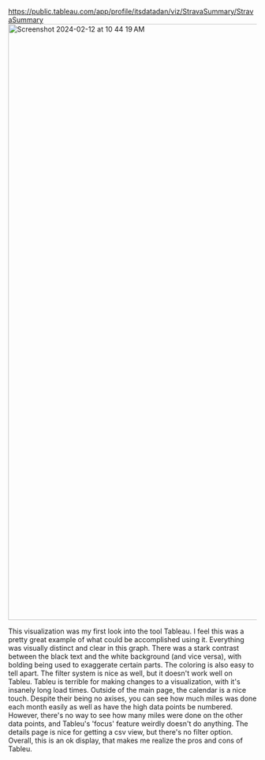 https://public.tableau.com/app/profile/itsdatadan/viz/StravaSummary/StravaSummary
<img width="1206" alt="Screenshot 2024-02-12 at 10 44 19 AM" src="https://github.com/JustinWeintraub/reflections/assets/44651405/3f69bb32-3bff-413e-8a8d-fda4333dd396">

This visualization was my first look into the tool Tableau. 
I feel this was a pretty great example of what could be accomplished using it.
Everything was visually distinct and clear in this graph. There was a stark contrast between the black text and the white background (and vice versa), with bolding being used to exaggerate certain parts. The coloring is also easy to tell apart.
The filter system is nice as well, but it doesn't work well on Tableu. Tableu is terrible for making changes to a visualization, with it's insanely long load times.
Outside of the main page, the calendar is a nice touch. Despite their being no axises, you can see how much miles was done each month easily as well as have the high data points be numbered. 
However, there's no way to see how many miles were done on the other data points, and Tableu's 'focus' feature weirdly doesn't do anything.
The details page is nice for getting a csv view, but there's no filter option.
Overall, this is an ok display, that makes me realize the pros and cons of Tableu.

